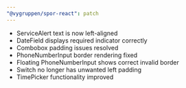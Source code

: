 ```yaml
---
"@vygruppen/spor-react": patch
---
```


- ServiceAlert text is now left-aligned
- DateField displays required indicator correctly
- Combobox padding issues resolved
- PhoneNumberInput border rendering fixed
- Floating PhoneNumberInput shows correct invalid border
- Switch no longer has unwanted left padding
- TimePicker functionality improved
